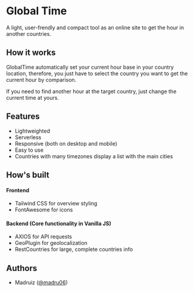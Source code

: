 
# Global Time

A light, user-frendly and compact tool as an online site to get the hour in another countries.

## How it works

GlobalTime automatically set your current hour base in your country location, therefore, you just have to select the country you want to get the current hour by comparison.

If you need to find another hour at the target country, just change the current time at yours.
## Features

- Lightweighted
- Serverless
- Responsive (both on desktop and mobile)
- Easy to use
- Countries with many timezones display a list with the main cities

## How's built
#### Frontend

  - Tailwind CSS for overview styling
  - FontAwesome for icons

#### Backend (Core functionality in Vanilla JS)

  - AXIOS for API requests
  - GeoPlugin for geolocalization
  - RestCountries for large, complete countries info

## Authors

- Madruiz ([@madru06](https://www.github.com/madru06))


